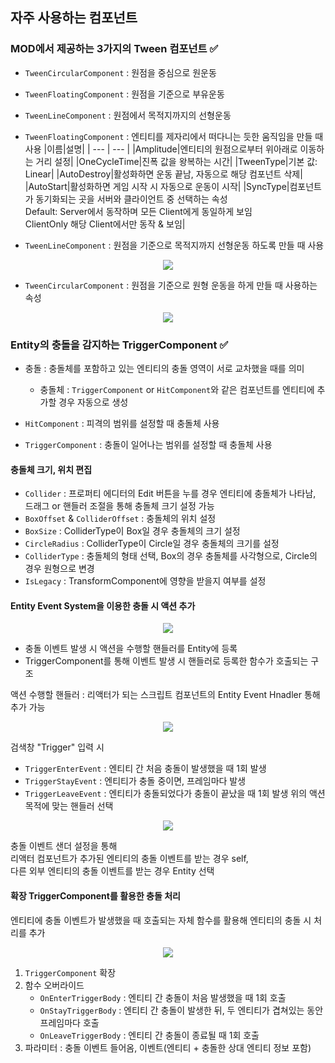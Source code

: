 ## 자주 사용하는 컴포넌트

### MOD에서 제공하는 3가지의 Tween 컴포넌트 ✅
- `TweenCircularComponent` : 원점을 중심으로 원운동
- `TweenFloatingComponent` : 원점을 기준으로 부유운동
- `TweenLineComponent` : 원점에서 목적지까지의 선형운동

- `TweenFloatingComponent` : 엔티티를 제자리에서 떠다니는 듯한 움직임을 만들 때 사용
|이름|설명|
| --- | --- |
|Amplitude|엔티티의 원점으로부터 위아래로 이동하는 거리 설정|
|OneCycleTime|진폭 값을 왕복하는 시간|
|TweenType|기본 값: Linear|
|AutoDestroy|활성화하면 운동 끝남, 자동으로 해당 컴포넌트 삭제|
|AutoStart|활성화하면 게임 시작 시 자동으로 운동이 시작|
|SyncType|컴포넌트가 동기화되는 곳을 서버와 클라이언트 중 선택하는 속성<br>Default: Server에서 동작하며 모든 Client에게 동일하게 보임<br>ClientOnly 해당 Client에서만 동작 & 보임|

- `TweenLineComponent` : 원점을 기준으로 목적지까지 선형운동 하도록 만들 때 사용
<p align="center"><img src="https://user-images.githubusercontent.com/66112716/169634376-928739d3-ec90-4426-8794-7f8c01d07a24.png"></p>

- `TweenCircularComponent` : 원점을 기준으로 원형 운동을 하게 만들 때 사용하는 속성
<p align="center"><img src="https://user-images.githubusercontent.com/66112716/169634405-f8bd4758-adb1-4563-9300-b97794e55e2e.png"></p>

### Entity의 충돌을 감지하는 TriggerComponent ✅
- 충돌 : 충돌체를 포함하고 있는 엔티티의 충돌 영역이 서로 교차했을 때를 의미
    - 충돌체 : `TriggerComponent` or `HitComponent`와 같은 컴포넌트를 엔티티에 추가할 경우 자동으로 생성

- `HitComponent` : 피격의 범위를 설정할 때 충돌체 사용
- `TriggerComponent` : 충돌이 일어나는 범위를 설정할 때 충돌체 사용

#### 충돌체 크기, 위치 편집
- `Collider` : 프로퍼티 에디터의 Edit 버튼을 누를 경우 엔티티에 충돌체가 나타남, 드래그 or 핸들러 조절을 통해 충돌체 크기 설정 가능  
- `BoxOffset` & `ColliderOffset` : 충돌체의 위치 설정
- `BoxSize` : ColliderType이 Box일 경우 충돌체의 크기 설정
- `CircleRadius` : ColliderType이 Circle일 경우 충돌체의 크기를 설정
- `ColliderType` : 충돌체의 형태 선택, Box의 경우 충돌체를 사각형으로, Circle의 경우 원형으로 변경
- `IsLegacy` : TransformComponent에 영향을 받을지 여부를 설정

#### Entity Event System을 이용한 충돌 시 액션 추가
<p align="center"><img src="https://user-images.githubusercontent.com/66112716/169634637-79a6b844-d214-43de-93bd-f13ad746e67b.png"></p>

- 충돌 이벤트 발생 시 액션을 수행할 핸들러를 Entity에 등록
- TriggerComponent를 통해 이벤트 발생 시 핸들러로 등록한 함수가 호출되는 구조

액션 수행할 핸들러 : 리액터가 되는 스크립트 컴포넌트의 Entity Event Hnadler 통해 추가 가능  
<p align="center"><img src="https://user-images.githubusercontent.com/66112716/169634685-235dc4cf-11c2-4f81-bd6e-49a62fa57c63.png"></p>

검색창 "Trigger" 입력 시  
- `TriggerEnterEvent` : 엔티티 간 처음 충돌이 발생했을 때 1회 발생
- `TriggerStayEvent` : 엔티티가 충돌 중이면, 프레임마다 발생
- `TriggerLeaveEvent` : 엔티티가 충돌되었다가 충돌이 끝났을 때 1회 발생
위의 액션 목적에 맞는 핸들러 선택  

<p align="center"><img src="https://user-images.githubusercontent.com/66112716/169634822-fd62b354-54c3-476a-be5e-a05b24271e97.png"></p>

충돌 이벤트 샌더 설정을 통해  
리액터 컴포넌트가 추가된 엔티티의 충돌 이벤트를 받는 경우 self,  
다른 외부 엔티티의 충돌 이벤트를 받는 경우 Entity 선택  

#### 확장 TriggerComponent를 활용한 충돌 처리
엔티티에 충돌 이벤트가 발생했을 때 호출되는 자체 함수를 활용해 엔티티의 충돌 시 처리를 추가  
<p align="center"><img src="https://user-images.githubusercontent.com/66112716/169634852-fd1d11d8-bcf1-464b-9b10-4720d10f1622.png"></p>

1. `TriggerComponent` 확장
2. 함수 오버라이드
    - `OnEnterTriggerBody` : 엔티티 간 충돌이 처음 발생했을 때 1회 호출
    - `OnStayTriggerBody` : 엔티티 간 충돌이 발생한 뒤, 두 엔티티가 겹쳐있는 동안 프레임마다 호출
    - `OnLeaveTriggerBody` : 엔티티 간 충돌이 종료될 때 1회 호출
3. 파라미터 : 충돌 이벤트 들어옴, 이벤트(엔티티 + 충돌한 상대 엔티티 정보 포함)